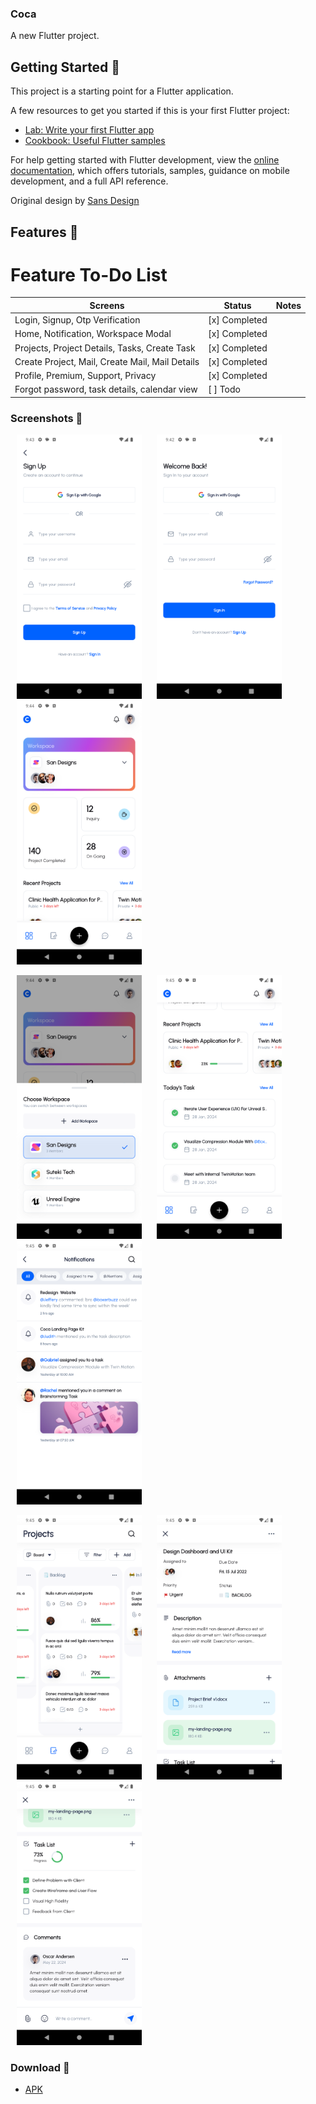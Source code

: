 ### Coca

A new Flutter project.

## Getting Started 🚀

This project is a starting point for a Flutter application.

A few resources to get you started if this is your first Flutter project:

- [Lab: Write your first Flutter app](https://docs.flutter.dev/get-started/codelab)
- [Cookbook: Useful Flutter samples](https://docs.flutter.dev/cookbook)

For help getting started with Flutter development, view the
[online documentation](https://docs.flutter.dev/), which offers tutorials,
samples, guidance on mobile development, and a full API reference.

Original design by [Sans Design](https://ui8.net/sans-design/products/coca-project-management-app)

## Features 🎨 

# Feature To-Do List

| Screens                                         | Status        | Notes |
|-------------------------------------------------|---------------|-------|
| Login, Signup, Otp Verification                 | [x] Completed |       |
| Home, Notification, Workspace Modal             | [x] Completed |       |
| Projects, Project Details, Tasks, Create Task   | [x] Completed |       |
| Create Project, Mail, Create Mail, Mail Details | [x] Completed |       |
| Profile, Premium, Support, Privacy              | [x] Completed |       |
| Forgot password, task details, calendar view    | [ ] Todo      |       |


### Screenshots 🌈

<p>
    <img src="/preview/flutter_01.png" width="200px" style="margin-left: 10px; margin-right: 10px;" alt=""/>
    <img src="/preview/flutter_02.png" width="200px" style="margin-left: 10px; margin-right: 10px;" alt=""/>
    <img src="/preview/flutter_05.png" width="200px" style="margin-left: 10px; margin-right: 10px;" alt=""/>
</p>
<p>
    <img src="/preview/flutter_06.png" width="200px" style="margin-left: 10px; margin-right: 10px;" alt=""/>
    <img src="/preview/flutter_07.png" width="200px" style="margin-left: 10px; margin-right: 10px;" alt=""/>
    <img src="/preview/flutter_08.png" width="200px" style="margin-left: 10px; margin-right: 10px;" alt=""/>
</p>

<p>
    <img src="/preview/flutter_09.png" width="200px" style="margin-left: 10px; margin-right: 10px;" alt=""/>
    <img src="/preview/flutter_10.png" width="200px" style="margin-left: 10px; margin-right: 10px;" alt=""/>
    <img src="/preview/flutter_11.png" width="200px" style="margin-left: 10px; margin-right: 10px;" alt=""/>
</p>

### Download 📱

- [APK](https://github.com/)
